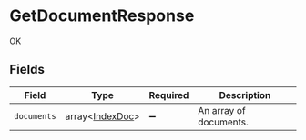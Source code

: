 # GetDocumentResponse

OK


## Fields

| Field                                              | Type                                               | Required                                           | Description                                        |
| -------------------------------------------------- | -------------------------------------------------- | -------------------------------------------------- | -------------------------------------------------- |
| `documents`                                        | array<[IndexDoc](../../models/shared/IndexDoc.md)> | :heavy_minus_sign:                                 | An array of documents.                             |